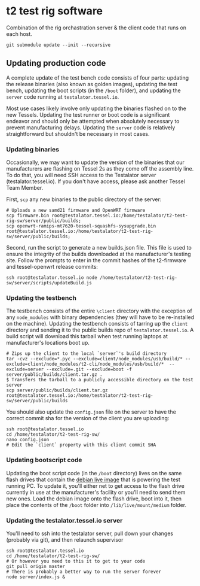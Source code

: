 # t2 test rig software
Combination of the rig orchastration server & the client code that runs on each host.

```
git submodule update --init --recursive
```

## Updating production code

A complete update of the test bench code consists of four parts: updating the release binaries (also known as golden images), updating the test bench, updating the boot scripts (in the `/boot` folder), and updating the `server` code running at `testalator.tessel.io`.

Most use cases likely involve only updating the binaries flashed on to the new Tessels. Updating the test runner or boot code is a significant endeavor and should only be attempted when absolutely necessary to prevent manufacturing delays. Updating the `server` code is relatively straightforward but shouldn't be necessary in most cases.

### Updating binaries
Occasionally, we may want to update the version of the binaries that our manufacturers are flashing on Tessel 2s as they come off the assembly line. To do that, you will need SSH access to the Testalator server (testalator.tessel.io). If you don't have access, please ask another Tessel Team Member.

First, `scp` any new binaries to the public directory of the server:
```
# Uploads a new samd21 firmware and OpenWRT firmware
scp firmware.bin root@testalator.tessel.io:/home/testalator/t2-test-rig-sw/server/public/builds;
scp openwrt-ramips-mt7620-tessel-squashfs-sysupgrade.bin root@testalator.tessel.io:/home/testalator/t2-test-rig-sw/server/public/builds;
```

Second, run the script to generate a new builds.json file. This file is used to ensure the integrity
of the builds downloaded at the manufacturer's testing site. Follow the prompts to enter in the commit hashes of the t2-firmware and tessel-openwrt release commits:
```
ssh root@testalator.tessel.io node /home/testalator/t2-test-rig-sw/server/scripts/updateBuild.js
```

### Updating the testbench
The testbench consists of the entire `\client` directory with the exception of any `node_modules` with binary dependencies (they will have to be re-installed on the machine). Updating the testbench consists of tarring up the `client` directory and sending it to the public builds repo of `testalator.tessel.io`. A build script will download this tarball when test running laptops at manufacturer's locations boot up.

```
# Zips up the client to the local `server`'s build directory
tar -cvz --exclude=*.pyc --exclude=client/node_modules/usb/build/* --exclude=client/node_modules/t2-cli/node_modules/usb/build/*  --exclude=server --exclude=.git --exclude=boot -f server/public/builds/client.tar.gz .
$ Transfers the tarball to a publicly accessible directory on the test server
scp server/public/builds/client.tar.gz root@testalator.tessel.io:/home/testalator/t2-test-rig-sw/server/public/builds
```

You should also update the `config.json` file on the server to have the correct commit sha for the version of the client you are uploading:
```
ssh root@testalator.tessel.io
cd /home/testalator/t2-test-rig-sw/
nano config.json
# Edit the `client` property with this client commit SHA
```


### Updating bootscript code
Updating the boot script code (in the `/boot` directory) lives on the same flash drives that contain the [debian live image](https://github.com/tessel/t2-test-rig-debian-live) that is powering the test running PC. To update it, you'll either net to get access to the flash drive currently in use at the manufacturer's facility or you'll need to send them new ones. Load the debian image onto the flash drive, boot into it, then place the contents of the `/boot` folder into `/lib/live/mount/medium` folder.

### Updating the testalator.tessel.io server
You'll need to ssh into the testalator server, pull down your changes (probably via git), and then relaunch supervisor
```
ssh root@testalator.tessel.io
cd /home/testalator/t2-test-rig-sw/
# Or however you need to this it to get to your code
git pull origin master
# There is probably a better way to run the server forever
node server/index.js &
```
